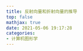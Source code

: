 ```yaml
---
title: 反射向量和折射向量的推导
top: false
mathjax: true
date: 2021-05-06 19:17:28
categories:
- 计算机图形学
---
```


